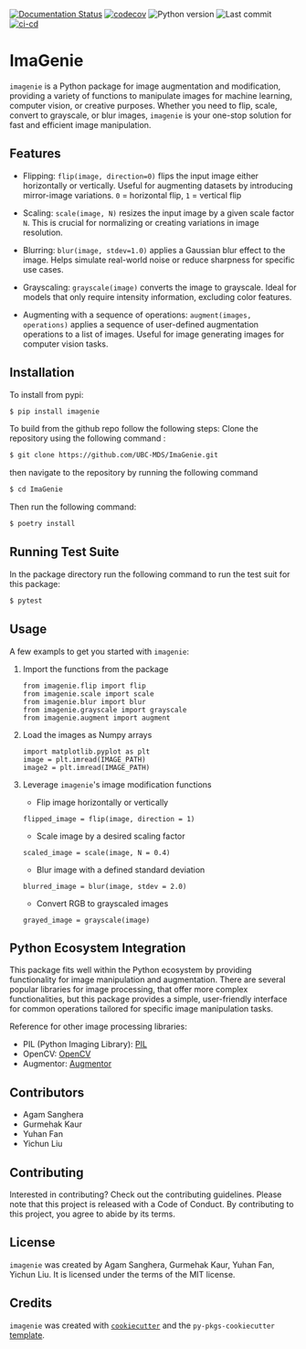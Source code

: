 [![Documentation Status](https://readthedocs.org/projects/imagenie/badge/?version=latest)](https://imagenie.readthedocs.io/en/latest/?badge=latest)
[![codecov](https://codecov.io/github/UBC-MDS/ImaGenie/graph/badge.svg?token=Dd6MnDTOH7)](https://codecov.io/github/UBC-MDS/ImaGenie)
![Python version](https://img.shields.io/pypi/pyversions/ImaGenie)
![Last commit](https://img.shields.io/github/last-commit/UBC-MDS/ImaGenie)
[![ci-cd](https://github.com/UBC-MDS/ImaGenie/actions/workflows/ci-cd.yml/badge.svg)](https://github.com/UBC-MDS/ImaGenie/actions/workflows/ci-cd.yml)


# ImaGenie

`imagenie` is a Python package for image augmentation and modification, providing a variety of functions to manipulate images for machine learning, computer vision, or creative purposes. Whether you need to flip, scale, convert to grayscale, or blur images, `imagenie` is your one-stop solution for fast and efficient image manipulation.

## Features

* Flipping: `flip(image, direction=0)`
    flips the input image either horizontally or vertically. Useful for augmenting datasets by introducing mirror-image variations. `0` = horizontal flip, `1` = vertical flip 

* Scaling: `scale(image, N)`
    resizes the input image by a given scale factor `N`. This is crucial for normalizing or creating variations in image resolution.

* Blurring: `blur(image, stdev=1.0)`
    applies a Gaussian blur effect to the image. Helps simulate real-world noise or reduce sharpness for specific use cases.

* Grayscaling: `grayscale(image)`
    converts the image to grayscale. Ideal for models that only require intensity information, excluding color features.

* Augmenting with a sequence of operations: `augment(images, operations)`
    applies a sequence of user-defined augmentation operations to a list of images. Useful for image generating images for computer vision tasks.

## Installation
To install from pypi:
```bash
$ pip install imagenie
```


To build from the github repo follow the following steps:
Clone the repository using the following command :

```bash
$ git clone https://github.com/UBC-MDS/ImaGenie.git
```
then navigate to the repository by running the following command 

```bash
$ cd ImaGenie
```
Then run the following command:
```bash
$ poetry install
```

## Running Test Suite
In the package directory run the following command to run the test suit for this package:
```bash
$ pytest
```

## Usage
A few exampls to get you started with `imagenie`:

1. Import the functions from the package

    ```
    from imagenie.flip import flip
    from imagenie.scale import scale
    from imagenie.blur import blur
    from imagenie.grayscale import grayscale
    from imagenie.augment import augment
    ```

2. Load the images as Numpy arrays

    ```
    import matplotlib.pyplot as plt
    image = plt.imread(IMAGE_PATH)
    image2 = plt.imread(IMAGE_PATH)
    ```

3. Leverage `imagenie`'s image modification functions

    - Flip image horizontally or vertically
    ```
    flipped_image = flip(image, direction = 1)
    ```

    - Scale image by a desired scaling factor
    ```
    scaled_image = scale(image, N = 0.4)
    ```

    - Blur image with a defined standard deviation
    ```
    blurred_image = blur(image, stdev = 2.0)
    ```

    - Convert RGB to grayscaled images
    ```
    grayed_image = grayscale(image)
    ```


## Python Ecosystem Integration

This package fits well within the Python ecosystem by providing functionality for image manipulation and augmentation. There are several popular libraries for image processing, that offer more complex functionalities, but this package provides a simple, user-friendly interface for common operations tailored for specific image manipulation tasks. 

Reference for other image processing libraries:
- PIL (Python Imaging Library): [PIL](https://python-pillow.org/)
- OpenCV: [OpenCV](https://opencv.org/)
- Augmentor: [Augmentor](https://github.com/mdbloice/Augmentor)

## Contributors

- Agam Sanghera
- Gurmehak Kaur
- Yuhan Fan
- Yichun Liu

## Contributing

Interested in contributing? Check out the contributing guidelines. Please note that this project is released with a Code of Conduct. By contributing to this project, you agree to abide by its terms.

## License

`imagenie` was created by Agam Sanghera, Gurmehak Kaur, Yuhan Fan, Yichun Liu. It is licensed under the terms of the MIT license.

## Credits

`imagenie` was created with [`cookiecutter`](https://cookiecutter.readthedocs.io/en/latest/) and the `py-pkgs-cookiecutter` [template](https://github.com/py-pkgs/py-pkgs-cookiecutter).

